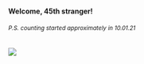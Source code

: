 #### Welcome, 45th stranger!

###### <sup>P.S. counting started approximately in 10.01.21</sup>

<img src="https://kraftwerk28.pp.ua/vcnt.png"></img>
